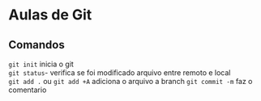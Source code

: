 ﻿# Aulas de Git


## Comandos 
`git init` inicia o git   
`git status`- verifica se foi modificado arquivo entre remoto e local   
`git add .` ou `git add +A` adiciona o arquivo a branch
`git commit -m` faz o comentario 
